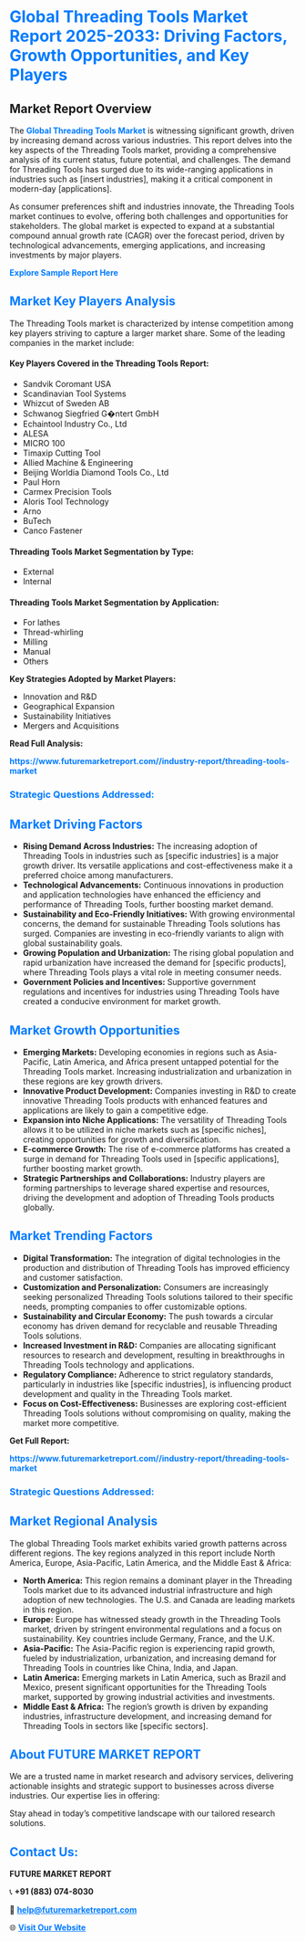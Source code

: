 <h1 style="color: #007BFF;">Global Threading Tools Market Report 2025-2033: Driving Factors, Growth Opportunities, and Key Players</h1>

<section id="overview">
<h2>Market Report Overview</h2>
<p>The <a href="https://www.futuremarketreport.com//industry-report/threading-tools-market" style="color: #007BFF; text-decoration: none;"><strong>Global Threading Tools Market</strong></a> is witnessing significant growth, driven by increasing demand across various industries. This report delves into the key aspects of the Threading Tools market, providing a comprehensive analysis of its current status, future potential, and challenges. The demand for Threading Tools has surged due to its wide-ranging applications in industries such as [insert industries], making it a critical component in modern-day [applications].</p>
<p>As consumer preferences shift and industries innovate, the Threading Tools market continues to evolve, offering both challenges and opportunities for stakeholders. The global market is expected to expand at a substantial compound annual growth rate (CAGR) over the forecast period, driven by technological advancements, emerging applications, and increasing investments by major players.</p>
</section>

<section id="overview">
<p><a href="https://www.futuremarketreport.com//request-sample/reportId=47454" style="color: #007BFF; text-decoration: none;"><strong>Explore Sample Report Here</strong></a></p>
</section>

<section id="key-players">
<h2 style="color: #007BFF;">Market Key Players Analysis</h2>
<p>The Threading Tools market is characterized by intense competition among key players striving to capture a larger market share. Some of the leading companies in the market include:</p>
<h4>Key Players Covered in the Threading Tools Report:</h4>
<ul><li>Sandvik Coromant USA</li><li>Scandinavian Tool Systems</li><li>Whizcut of Sweden AB</li><li>Schwanog Siegfried G�ntert GmbH</li><li>Echaintool Industry Co., Ltd</li><li>ALESA</li><li>MICRO 100</li><li>Timaxip Cutting Tool</li><li>Allied Machine &amp; Engineering</li><li>Beijing Worldia Diamond Tools Co., Ltd</li><li>Paul Horn</li><li>Carmex Precision Tools</li><li>Aloris Tool Technology</li><li>Arno</li><li>BuTech</li><li>Canco Fastener</li></ul>
<h4>Threading Tools Market Segmentation by Type:</h4>
<ul><li>External</li><li>Internal</li></ul>

<h4>Threading Tools Market Segmentation by Application:</h4>
<ul><li>For lathes</li><li>Thread-whirling</li><li>Milling</li><li>Manual</li><li>Others</li></ul>
<p><strong>Key Strategies Adopted by Market Players:</strong></p>
<ul>
<li>Innovation and R&D</li>
<li>Geographical Expansion</li>
<li>Sustainability Initiatives</li>
<li>Mergers and Acquisitions</li>
</ul>
</section>

<section>
<p><strong>Read Full Analysis: </strong></p><a href="https://www.futuremarketreport.com//industry-report/threading-tools-market" style="color: #007BFF; text-decoration: none;"><strong>https://www.futuremarketreport.com//industry-report/threading-tools-market</strong></a>
<h3 style="color: #007BFF;">Strategic Questions Addressed:</h3>
</section>

<section id="driving-factors">
<h2 style="color: #007BFF;">Market Driving Factors</h2>
<ul>
<li><strong>Rising Demand Across Industries:</strong> The increasing adoption of Threading Tools in industries such as [specific industries] is a major growth driver. Its versatile applications and cost-effectiveness make it a preferred choice among manufacturers.</li>
<li><strong>Technological Advancements:</strong> Continuous innovations in production and application technologies have enhanced the efficiency and performance of Threading Tools, further boosting market demand.</li>
<li><strong>Sustainability and Eco-Friendly Initiatives:</strong> With growing environmental concerns, the demand for sustainable Threading Tools solutions has surged. Companies are investing in eco-friendly variants to align with global sustainability goals.</li>
<li><strong>Growing Population and Urbanization:</strong> The rising global population and rapid urbanization have increased the demand for [specific products], where Threading Tools plays a vital role in meeting consumer needs.</li>
<li><strong>Government Policies and Incentives:</strong> Supportive government regulations and incentives for industries using Threading Tools have created a conducive environment for market growth.</li>
</ul>
</section>

<section id="growth-opportunities">
<h2 style="color: #007BFF;">Market Growth Opportunities</h2>
<ul>
<li><strong>Emerging Markets:</strong> Developing economies in regions such as Asia-Pacific, Latin America, and Africa present untapped potential for the Threading Tools market. Increasing industrialization and urbanization in these regions are key growth drivers.</li>
<li><strong>Innovative Product Development:</strong> Companies investing in R&D to create innovative Threading Tools products with enhanced features and applications are likely to gain a competitive edge.</li>
<li><strong>Expansion into Niche Applications:</strong> The versatility of Threading Tools allows it to be utilized in niche markets such as [specific niches], creating opportunities for growth and diversification.</li>
<li><strong>E-commerce Growth:</strong> The rise of e-commerce platforms has created a surge in demand for Threading Tools used in [specific applications], further boosting market growth.</li>
<li><strong>Strategic Partnerships and Collaborations:</strong> Industry players are forming partnerships to leverage shared expertise and resources, driving the development and adoption of Threading Tools products globally.</li>
</ul>
</section>

<section id="trending-factors">
<h2 style="color: #007BFF;">Market Trending Factors</h2>
<ul>
<li><strong>Digital Transformation:</strong> The integration of digital technologies in the production and distribution of Threading Tools has improved efficiency and customer satisfaction.</li>
<li><strong>Customization and Personalization:</strong> Consumers are increasingly seeking personalized Threading Tools solutions tailored to their specific needs, prompting companies to offer customizable options.</li>
<li><strong>Sustainability and Circular Economy:</strong> The push towards a circular economy has driven demand for recyclable and reusable Threading Tools solutions.</li>
<li><strong>Increased Investment in R&D:</strong> Companies are allocating significant resources to research and development, resulting in breakthroughs in Threading Tools technology and applications.</li>
<li><strong>Regulatory Compliance:</strong> Adherence to strict regulatory standards, particularly in industries like [specific industries], is influencing product development and quality in the Threading Tools market.</li>
<li><strong>Focus on Cost-Effectiveness:</strong> Businesses are exploring cost-efficient Threading Tools solutions without compromising on quality, making the market more competitive.</li>
</ul>
</section>

<section>
<p><strong>Get Full Report: </strong></p><a href="https://www.futuremarketreport.com//industry-report/threading-tools-market" style="color: #007BFF; text-decoration: none;"><strong>https://www.futuremarketreport.com//industry-report/threading-tools-market</strong></a>
<h3 style="color: #007BFF;">Strategic Questions Addressed:</h3>
</section>


<section id="regional-analysis">
<h2 style="color: #007BFF;">Market Regional Analysis</h2>
<p>The global Threading Tools market exhibits varied growth patterns across different regions. The key regions analyzed in this report include North America, Europe, Asia-Pacific, Latin America, and the Middle East & Africa:</p>
<ul>
<li><strong>North America:</strong> This region remains a dominant player in the Threading Tools market due to its advanced industrial infrastructure and high adoption of new technologies. The U.S. and Canada are leading markets in this region.</li>
<li><strong>Europe:</strong> Europe has witnessed steady growth in the Threading Tools market, driven by stringent environmental regulations and a focus on sustainability. Key countries include Germany, France, and the U.K.</li>
<li><strong>Asia-Pacific:</strong> The Asia-Pacific region is experiencing rapid growth, fueled by industrialization, urbanization, and increasing demand for Threading Tools in countries like China, India, and Japan.</li>
<li><strong>Latin America:</strong> Emerging markets in Latin America, such as Brazil and Mexico, present significant opportunities for the Threading Tools market, supported by growing industrial activities and investments.</li>
<li><strong>Middle East & Africa:</strong> The region’s growth is driven by expanding industries, infrastructure development, and increasing demand for Threading Tools in sectors like [specific sectors].</li>
</ul>
</section>

<footer>
<h2 style="color: #007BFF;">About FUTURE MARKET REPORT</h2>
<p>We are a trusted name in market research and advisory services, delivering actionable insights and strategic support to businesses across diverse industries. Our expertise lies in offering:</p>

<p>Stay ahead in today’s competitive landscape with our tailored research solutions.</p>

<h2 style="color: #007BFF;">Contact Us:</h2>
<p><strong>FUTURE MARKET REPORT</strong></p>
<p>📞 <strong>+91 (883) 074-8030</strong></p>
<p>📧 <strong><a href="mailto:help@futuremarketreport.com" style="color: #007BFF;">help@futuremarketreport.com</a></strong></p>
<p>🌐 <strong><a href="https://www.futuremarketreport.com/" style="color: #007BFF;">Visit Our Website</a></strong></p>
</footer>